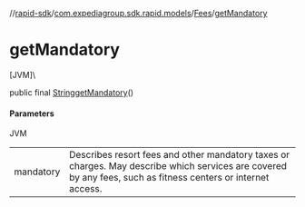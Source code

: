 //[rapid-sdk](../../../index.md)/[com.expediagroup.sdk.rapid.models](../index.md)/[Fees](index.md)/[getMandatory](get-mandatory.md)

# getMandatory

[JVM]\

public final [String](https://docs.oracle.com/javase/8/docs/api/java/lang/String.html)[getMandatory](get-mandatory.md)()

#### Parameters

JVM

| | |
|---|---|
| mandatory | Describes resort fees and other mandatory taxes or charges. May describe which services are covered by any fees, such as fitness centers or internet access. |
